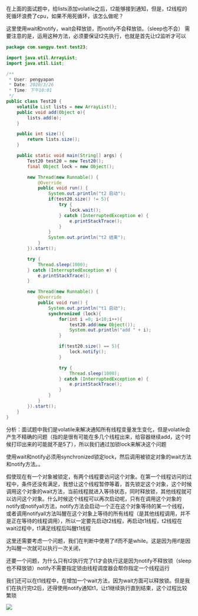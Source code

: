 在上面的面试题中，给lists添加volatile之后，t2能够接到通知，但是，t2线程的死循环浪费了cpu，如果不用死循环，该怎么做呢？

这里使用wait和notify，wait会释放锁，而notify不会释放锁。（sleep也不会）
需要注意的是，运用这种方法，必须要保证t2先执行，也就是首先让t2监听才可以

```java
package com.sangyu.test.test23;

import java.util.ArrayList;
import java.util.List;

/**
 * User: pengyapan
 * Date: 2020/3/26
 * Time: 下午10:01
 */
public class Test20 {
    volatile List lists = new ArrayList();
    public void add(Object o){
        lists.add(o);
    }

    public int size(){
        return lists.size();
    }

    public static void main(String[] args) {
        Test20 test20 = new Test20();
        final Object lock = new Object();

        new Thread(new Runnable() {
            @Override
            public void run() {
                System.out.println("t2 启动");
                if(test20.size() != 5){
                    try {
                        lock.wait();
                    } catch (InterruptedException e) {
                        e.printStackTrace();
                    }
                }
                System.out.println("t2 结束");
            }
        }).start();

        try {
            Thread.sleep(1000);
        } catch (InterruptedException e) {
            e.printStackTrace();
        }

        new Thread(new Runnable() {
            @Override
            public void run() {
                System.out.println("t1 启动");
                synchronized (lock){
                    for(int i =0; i<10;i++){
                        test20.add(new Object());
                        System.out.println("add " + i);
                    }

                    if(test20.size() == 5){
                        lock.notify();
                    }

                    try {
                        Thread.sleep(1000);
                    } catch (InterruptedException e) {
                        e.printStackTrace();
                    }
                }
            }
        }).start();
    }
}
```

分析：面试题中我们是volatile来解决通知所有线程变量发生变化，但是volatile会产生不精确的问题（指的是很有可能在多几个线程出来，给容器继续add，这个时候打印出来的可能就不是5了），所以我们通过加锁lock来解决这个问题

使用wait和notify必须用synchronized锁定lock，然后调用被锁定对象的wait方法和notify方法。。

假使现在有一个对象被锁定，有两个线程要访问这个对象。在第一个线程访问的过程中，条件还没有满足，我想让这个线程暂停等着，首先锁定这个对象，这个时候调用这个对象的wait方法，当前线程就进入等待状态，同时释放锁，其他线程就可以访问这个对象。什么时候这个线程可以再次启动呢，只有在调用这个对象的notify或notifyall方法，notify方法会启动一个正在这个对象等待的某一个线程，或者调用notifyall方法叫醒在这个对象上等待的所有线程（是其他线程调用，并不是正在等待的线程调用），所以一定要先启动t2线程，再启动t1线程，t2线程在wait过程中，t1满足线程后叫醒t1线程

这里还需要考虑一个问题，我们在判断中使用了if而不是while。这是因为用if是因为叫醒一次就可以执行一次关闭，

还要一个问题，为什么只有t2执行完了t1才会执行这是因为notify不释放锁（sleep也不释放锁）notify不需要指定锁由线程调度器会帮你指定一个线程运行

我们还可以在t1线程中，在增加一个wait方法，因为wait方面可以释放锁。但是我们在执行完t2后，还得使用notify通知t1，让t1继续执行直到结束，这个过程比较繁琐

![](https://upload-images.jianshu.io/upload_images/2765653-ad0f969254d1a729.png?imageMogr2/auto-orient/strip%7CimageView2/2/w/1240)